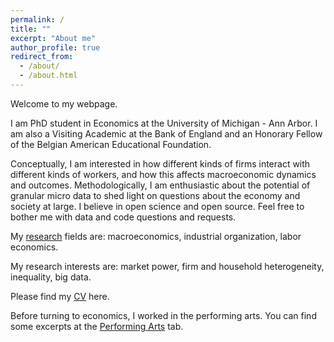 ```yaml
---
permalink: /
title: ""
excerpt: "About me"
author_profile: true
redirect_from: 
  - /about/
  - /about.html
---
```


Welcome to my webpage. 

I am PhD student in Economics at the University of Michigan - Ann Arbor. I am also a Visiting Academic at the Bank of England and an Honorary Fellow of the Belgian American Educational Foundation. 

Conceptually, I am interested in how different kinds of firms interact with different kinds of workers, and how this affects macroeconomic dynamics and outcomes. Methodologically, I am enthusiastic about the potential of granular micro data to shed light on questions about the economy and society at large. I believe in open science and open source. Feel free to bother me with data and code questions and requests.

My [research](https://davidvandijcke.github.io/research) fields are: macroeconomics, industrial organization, labor economics.

My research interests are: market power, firm and household heterogeneity, inequality, big data.


Please find my [CV](https://davidvandijcke.github.io/cv) here.

Before turning to economics, I worked in the performing arts. You can find some excerpts at the [Performing Arts](https://davidvandijcke.github.io/performing-arts) tab.
